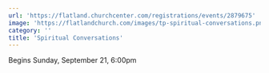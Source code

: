 ```yaml
---
url: 'https://flatland.churchcenter.com/registrations/events/2879675'
image: 'https://flatlandchurch.com/images/tp-spiritual-conversations.png'
category: ''
title: 'Spiritual Conversations'
---
```


Begins Sunday, September 21, 6:00pm
